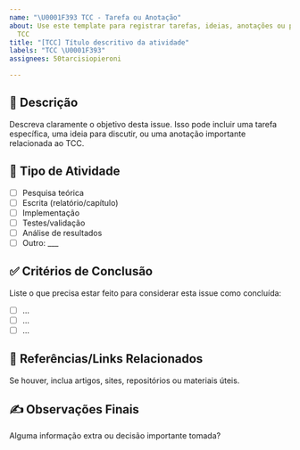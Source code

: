 ```yaml
---
name: "\U0001F393 TCC - Tarefa ou Anotação"
about: Use este template para registrar tarefas, ideias, anotações ou pendências do
  TCC
title: "[TCC] Título descritivo da atividade"
labels: "TCC \U0001F393"
assignees: 50tarcisiopieroni

---
```


## 🎯 Descrição

Descreva claramente o objetivo desta issue. Isso pode incluir uma tarefa específica, uma ideia para discutir, ou uma anotação importante relacionada ao TCC.

## 📌 Tipo de Atividade

- [ ] Pesquisa teórica
- [ ] Escrita (relatório/capítulo)
- [ ] Implementação
- [ ] Testes/validação
- [ ] Análise de resultados
- [ ] Outro: ___

## ✅ Critérios de Conclusão

Liste o que precisa estar feito para considerar esta issue como concluída:

- [ ] ...
- [ ] ...
- [ ] ...

## 📎 Referências/Links Relacionados

Se houver, inclua artigos, sites, repositórios ou materiais úteis.

## ✍️ Observações Finais

Alguma informação extra ou decisão importante tomada?
